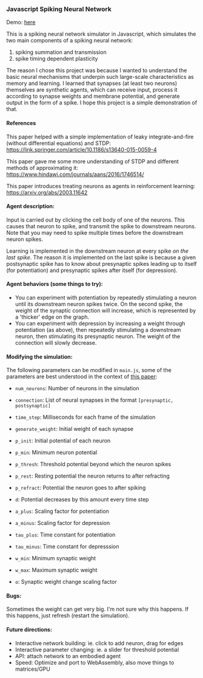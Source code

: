 ### Javascript Spiking Neural Network

Demo: [here](https://puddleglum56.github.io/spiking/)

This is a spiking neural network simulator in Javascript, which simulates the two main components of a spiking neural network:
1. spiking summation and transmission
2. spike timing dependent plasticity

The reason I chose this project was because I wanted to understand the basic neural mechanisms that underpin such large-scale characteristics as memory and learning. I learned that synapses (at least two neurons) themselves are synthetic agents, which can receive input, process it according to synapse weights and membrane potential, and generate output in the form of a spike. I hope this project is a simple demonstration of that.

#### References
This paper helped with a simple implementation of leaky integrate-and-fire (without differential equations) and STDP:
https://link.springer.com/article/10.1186/s13640-015-0059-4

This paper gave me some more understanding of STDP and different methods of approximating it:
https://www.hindawi.com/journals/aans/2016/1746514/

This paper introduces treating neurons as agents in reinforcement learning:
https://arxiv.org/abs/2003.11642


#### Agent description:
Input is carried out by clicking the cell body of one of the neurons. This causes that neuron to spike, and transmit the spike to downstream neurons. Note that you may need to spike multiple times before the downstream neuron spikes.

Learning is implemented in the downstream neuron at every spike *on the last spike*. The reason it is implemented on the last spike is because a given postsynaptic spike has to know about presynaptic spikes leading up to itself (for potentiation) and presynaptic spikes after itself (for depression).

#### Agent behaviors (some things to try):
- You can experiment with potentiation by repeatedly stimulating a neuron until its downstream neuron spikes twice. On the second spike, the weight of the synaptic connection will increase, which is represented by a 'thicker' edge on the graph.
- You can experiment with depression by increasing a weight through potentiation (as above), then repeatedly stimulating a downstream neuron, then stimulating its presynaptic neuron. The weight of the connection will slowly decrease.

#### Modifying the simulation:
The following parameters can be modified in `main.js`, some of the parameters are best understood in the context of [this paper](https://link.springer.com/article/10.1186/s13640-015-0059-4):
- `num_neurons`: Number of neurons in the simulation
- `connection`: List of neural synapses in the format `[presynaptic, postsynaptic]`
- `time_step`: Milliseconds for each frame of the simulation

- `generate_weight`: Initial weight of each synapse
- `p_init`: Initial potential of each neuron
- `p_min`: Minimum neuron potential
- `p_thresh`: Threshold potential beyond which the neuron spikes
- `p_rest`: Resting potential the neuron returns to after refracting
- `p_refract`: Potential the neuron goes to after spiking
- `d`: Potential decreases by this amount every time step

- `a_plus`: Scaling factor for potentiation
- `a_minus`: Scaling factor for depression
- `tau_plus`: Time constant for potentiation
- `tau_minus`: Time constant for depresssion
- `w_min`: Minimum synaptic weight
- `w_max`: Maximum synaptic weight
- `o`: Synaptic weight change scaling factor

#### Bugs:
Sometimes the weight can get very big. I'm not sure why this happens. If this happens, just refresh (restart the simulation).

#### Future directions:
- Interactive network building: ie. click to add neuron, drag for edges
- Interactive parameter changing: ie. a slider for threshold potential
- API: attach network to an embodied agent
- Speed: Optimize and port to WebAssembly, also move things to matrices/GPU


